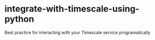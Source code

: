 # integrate-with-timescale-using-python
Best practice for interacting with your Timescale service programatically
